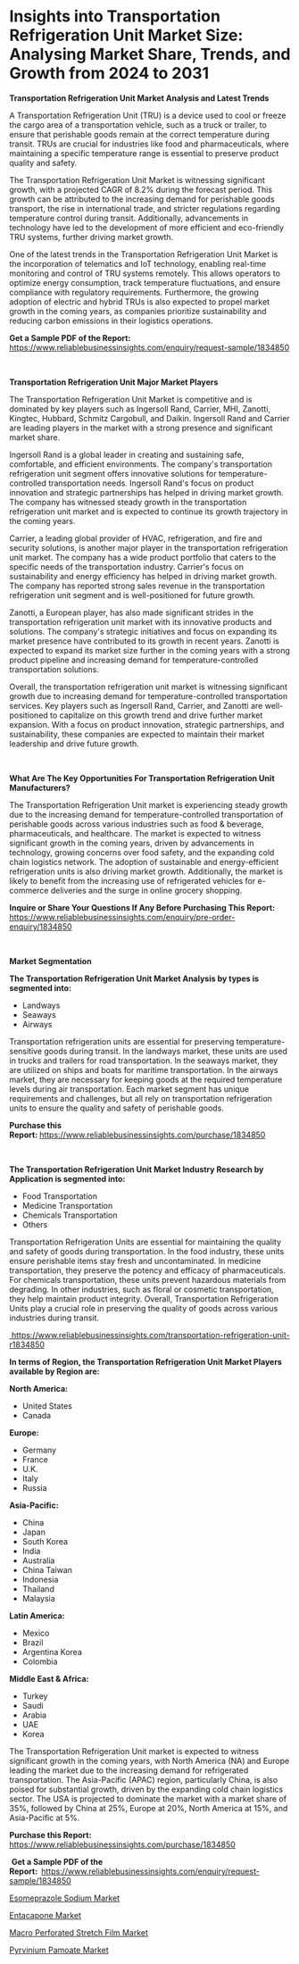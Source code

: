 <p><h1>Insights into Transportation Refrigeration Unit Market Size: Analysing Market Share, Trends, and Growth from 2024 to 2031</h1></p><p><strong>Transportation Refrigeration Unit Market Analysis and Latest Trends</strong></p>
<p><p>A Transportation Refrigeration Unit (TRU) is a device used to cool or freeze the cargo area of a transportation vehicle, such as a truck or trailer, to ensure that perishable goods remain at the correct temperature during transit. TRUs are crucial for industries like food and pharmaceuticals, where maintaining a specific temperature range is essential to preserve product quality and safety.</p><p>The Transportation Refrigeration Unit Market is witnessing significant growth, with a projected CAGR of 8.2% during the forecast period. This growth can be attributed to the increasing demand for perishable goods transport, the rise in international trade, and stricter regulations regarding temperature control during transit. Additionally, advancements in technology have led to the development of more efficient and eco-friendly TRU systems, further driving market growth.</p><p>One of the latest trends in the Transportation Refrigeration Unit Market is the incorporation of telematics and IoT technology, enabling real-time monitoring and control of TRU systems remotely. This allows operators to optimize energy consumption, track temperature fluctuations, and ensure compliance with regulatory requirements. Furthermore, the growing adoption of electric and hybrid TRUs is also expected to propel market growth in the coming years, as companies prioritize sustainability and reducing carbon emissions in their logistics operations.</p></p>
<p><strong>Get a Sample PDF of the Report:&nbsp;</strong> <a href="https://www.reliablebusinessinsights.com/enquiry/request-sample/1834850">https://www.reliablebusinessinsights.com/enquiry/request-sample/1834850</a></p>
<p>&nbsp;</p>
<p><strong>Transportation Refrigeration Unit Major Market Players</strong></p>
<p><p>The Transportation Refrigeration Unit Market is competitive and is dominated by key players such as Ingersoll Rand, Carrier, MHI, Zanotti, Kingtec, Hubbard, Schmitz Cargobull, and Daikin. Ingersoll Rand and Carrier are leading players in the market with a strong presence and significant market share.</p><p>Ingersoll Rand is a global leader in creating and sustaining safe, comfortable, and efficient environments. The company's transportation refrigeration unit segment offers innovative solutions for temperature-controlled transportation needs. Ingersoll Rand's focus on product innovation and strategic partnerships has helped in driving market growth. The company has witnessed steady growth in the transportation refrigeration unit market and is expected to continue its growth trajectory in the coming years.</p><p>Carrier, a leading global provider of HVAC, refrigeration, and fire and security solutions, is another major player in the transportation refrigeration unit market. The company has a wide product portfolio that caters to the specific needs of the transportation industry. Carrier's focus on sustainability and energy efficiency has helped in driving market growth. The company has reported strong sales revenue in the transportation refrigeration unit segment and is well-positioned for future growth.</p><p>Zanotti, a European player, has also made significant strides in the transportation refrigeration unit market with its innovative products and solutions. The company's strategic initiatives and focus on expanding its market presence have contributed to its growth in recent years. Zanotti is expected to expand its market size further in the coming years with a strong product pipeline and increasing demand for temperature-controlled transportation solutions.</p><p>Overall, the transportation refrigeration unit market is witnessing significant growth due to increasing demand for temperature-controlled transportation services. Key players such as Ingersoll Rand, Carrier, and Zanotti are well-positioned to capitalize on this growth trend and drive further market expansion. With a focus on product innovation, strategic partnerships, and sustainability, these companies are expected to maintain their market leadership and drive future growth.</p></p>
<p>&nbsp;</p>
<p><strong>What Are The Key Opportunities For Transportation Refrigeration Unit Manufacturers?</strong></p>
<p><p>The Transportation Refrigeration Unit market is experiencing steady growth due to the increasing demand for temperature-controlled transportation of perishable goods across various industries such as food & beverage, pharmaceuticals, and healthcare. The market is expected to witness significant growth in the coming years, driven by advancements in technology, growing concerns over food safety, and the expanding cold chain logistics network. The adoption of sustainable and energy-efficient refrigeration units is also driving market growth. Additionally, the market is likely to benefit from the increasing use of refrigerated vehicles for e-commerce deliveries and the surge in online grocery shopping.</p></p>
<p><strong>Inquire or Share Your Questions If Any Before Purchasing This Report:</strong> <a href="https://www.reliablebusinessinsights.com/enquiry/pre-order-enquiry/1834850">https://www.reliablebusinessinsights.com/enquiry/pre-order-enquiry/1834850</a></p>
<p>&nbsp;</p>
<p><strong>Market Segmentation</strong></p>
<p><strong>The Transportation Refrigeration Unit Market Analysis by types is segmented into:</strong></p>
<p><ul><li>Landways</li><li>Seaways</li><li>Airways</li></ul></p>
<p><p>Transportation refrigeration units are essential for preserving temperature-sensitive goods during transit. In the landways market, these units are used in trucks and trailers for road transportation. In the seaways market, they are utilized on ships and boats for maritime transportation. In the airways market, they are necessary for keeping goods at the required temperature levels during air transportation. Each market segment has unique requirements and challenges, but all rely on transportation refrigeration units to ensure the quality and safety of perishable goods.</p></p>
<p><strong>Purchase this Report:&nbsp;</strong><a href="https://www.reliablebusinessinsights.com/purchase/1834850">https://www.reliablebusinessinsights.com/purchase/1834850</a></p>
<p>&nbsp;</p>
<p><strong>The Transportation Refrigeration Unit Market Industry Research by Application is segmented into:</strong></p>
<p><ul><li>Food Transportation</li><li>Medicine Transportation</li><li>Chemicals Transportation</li><li>Others</li></ul></p>
<p><p>Transportation Refrigeration Units are essential for maintaining the quality and safety of goods during transportation. In the food industry, these units ensure perishable items stay fresh and uncontaminated. In medicine transportation, they preserve the potency and efficacy of pharmaceuticals. For chemicals transportation, these units prevent hazardous materials from degrading. In other industries, such as floral or cosmetic transportation, they help maintain product integrity. Overall, Transportation Refrigeration Units play a crucial role in preserving the quality of goods across various industries during transit.</p></p>
<p><a href="https://www.reliablebusinessinsights.com/transportation-refrigeration-unit-r1834850">&nbsp;https://www.reliablebusinessinsights.com/transportation-refrigeration-unit-r1834850</a></p>
<p><strong>In terms of Region, the Transportation Refrigeration Unit Market Players available by Region are:</strong></p>
<p>
    <p> <strong> North America: </strong>
        <ul>
            <li>United States</li>
            <li>Canada</li>
        </ul>
        </p> 
    <p> <strong> Europe: </strong>
        <ul>
            <li>Germany</li>
            <li>France</li>
            <li>U.K.</li>
            <li>Italy</li>
            <li>Russia</li>
        </ul>
        </p> 
    <p> <strong> Asia-Pacific: </strong>
        <ul>
            <li>China</li>
            <li>Japan</li>
            <li>South Korea</li>
            <li>India</li>
            <li>Australia</li>
            <li>China Taiwan</li>
            <li>Indonesia</li>
            <li>Thailand</li>
            <li>Malaysia</li>
        </ul>
        </p> 
    <p> <strong> Latin America: </strong>
        <ul>
            <li>Mexico</li>
            <li>Brazil</li>
            <li>Argentina Korea</li>
            <li>Colombia</li>
        </ul>
        </p> 
    <p> <strong> Middle East & Africa: </strong>
        <ul>
            <li>Turkey</li>
            <li>Saudi</li>
            <li>Arabia</li>
            <li>UAE</li>
            <li>Korea</li>
        </ul>
    </p>
    </p>
<p><p>The Transportation Refrigeration Unit market is expected to witness significant growth in the coming years, with North America (NA) and Europe leading the market due to the increasing demand for refrigerated transportation. The Asia-Pacific (APAC) region, particularly China, is also poised for substantial growth, driven by the expanding cold chain logistics sector. The USA is projected to dominate the market with a market share of 35%, followed by China at 25%, Europe at 20%, North America at 15%, and Asia-Pacific at 5%.</p></p>
<p><strong>Purchase this Report: </strong><a href="https://www.reliablebusinessinsights.com/purchase/1834850">https://www.reliablebusinessinsights.com/purchase/1834850</a></p>
<p>&nbsp;<strong>Get a Sample PDF of the Report:&nbsp;&nbsp;</strong><a href="https://www.reliablebusinessinsights.com/enquiry/request-sample/1834850">https://www.reliablebusinessinsights.com/enquiry/request-sample/1834850</a></p>
<p><strong></strong></p>
<p><p><a href="https://github.com/theanastasiyah/Market-Research-Report-List-1/blob/main/esomeprazole-sodium-market.md">Esomeprazole Sodium Market</a></p><p><a href="https://github.com/khlifeservices/Market-Research-Report-List-1/blob/main/entacapone-market.md">Entacapone Market</a></p><p><a href="https://www.linkedin.com/pulse/macro-perforated-stretch-film-market-size-growth-industry-ccc5f">Macro Perforated Stretch Film Market</a></p><p><a href="https://www.linkedin.com/pulse/navigating-global-pyrvinium-pamoate-market-landscape-trends-lnguf">Pyrvinium Pamoate Market</a></p></p>